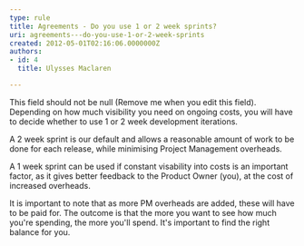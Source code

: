 ```yaml
---
type: rule
title: Agreements - Do you use 1 or 2 week sprints?
uri: agreements---do-you-use-1-or-2-week-sprints
created: 2012-05-01T02:16:06.0000000Z
authors:
- id: 4
  title: Ulysses Maclaren

---
```


 This field should not be null (Remove me when you edit this field). 
​Depending on how much visibility you need on ongoing costs, you will have to decide whether to use 1 or 2 week development iterations.

A 2 week sprint is our default and allows a reasonable amount of work to be done for each release, while minimising Project Management overheads.

A 1 week sprint can be used if constant visability into costs is an important factor, as it gives better feedback to the Product Owner (you), at the cost of increased overheads.

It is important to note that as more PM overheads are added, these will have to be paid for. The outcome is that the more you want to see how much you're spending, the more you'll spend. It's important to find the right balance for you.

